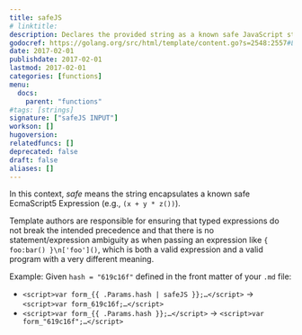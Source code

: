 ```yaml
---
title: safeJS
# linktitle:
description: Declares the provided string as a known safe JavaScript string.
godocref: https://golang.org/src/html/template/content.go?s=2548:2557#L51
date: 2017-02-01
publishdate: 2017-02-01
lastmod: 2017-02-01
categories: [functions]
menu:
  docs:
    parent: "functions"
#tags: [strings]
signature: ["safeJS INPUT"]
workson: []
hugoversion:
relatedfuncs: []
deprecated: false
draft: false
aliases: []
---
```


In this context, *safe* means the string encapsulates a known safe EcmaScript5 Expression (e.g., `(x + y * z())`).

Template authors are responsible for ensuring that typed expressions do not break the intended precedence and that there is no statement/expression ambiguity as when passing an expression like `{ foo:bar() }\n['foo']()`, which is both a valid expression and a valid program with a very different meaning.

Example: Given `hash = "619c16f"` defined in the front matter of your `.md` file:

* <span class="good">`<script>var form_{{ .Params.hash | safeJS }};…</script>` &rarr; `<script>var form_619c16f;…</script>`</span>
* <span class="bad">`<script>var form_{{ .Params.hash }};…</script>` &rarr; `<script>var form_"619c16f";…</script>`</span>


